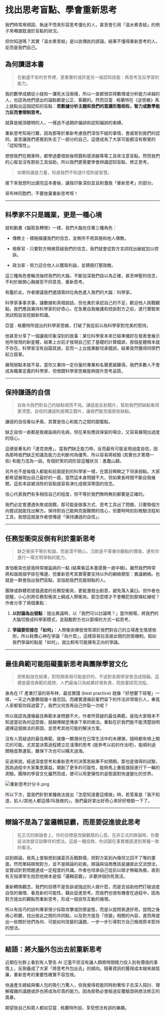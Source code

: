 # 找出思考盲點、學會重新思考

我們時常用頑固、執迷不悟來形容思考僵化的人，甚至會引用「溫水煮青蛙」的例子來嘲諷耽溺於盲點的狀況。



但你知道嗎？其實「溫水煮青蛙」是以訛傳訛的謬論，結果不懂得重新思考的人，反而是我們自己。



## 為何讀這本書

> 在動盪不安的世界裡，更重要的或許是另一組認知技能：再思考及反學習的能力。



我的數學成績從小就和一灘死水沒兩樣，所以一直都很崇拜數理或分析能力卓越的人，也認為他們提出的論點都是公正、客觀的。然而亞當 . 格蘭特在《逆思維》馬上就點出這個認知的盲點：**若數據分析主題和我們的意識形態相佐，智力或數學能力反而會限制思考。**



就算是絕頂聰明的人，一樣逃不過期許偏誤和認知偏誤的束縛。



重新思考知易行難，因為那等於重新考慮我們深信不疑的事情，會威脅到我們的認同，甚至讓我們感覺到失去了一部分的自己，這便成為了大家可能都沒有察覺的「認知惰性」。



想想我們在開車時，都學過要借助後照鏡和感測器等等工具來注意盲點，然而我們的心智並沒有那些工具協助，所以我們更需要學會辨識認知盲點、修正思考。



> 如果知識是力量，知道我們不知道什麼則是智慧。



接下來我想列出讀完這本書後，讓我印象深刻並且刺激我「重新思考」的部分。



哥布林同胞們，不要放棄重新思考呀！



---

## 科學家不只是職業，更是一種心境



就和動畫《腦筋急轉彎》一樣，我們大腦也住著三種角色：

- 傳教士 - 積極擁護我們的信念，並無所不用其極和他人傳教。

- 檢察官 - 只要對方稍微質疑我們的信念，我們就會從對方言詞找出破綻加以控訴。

- 政治家 - 努力迎合他人以獲取利益，並積極打壓政敵。



這三種角色會輪流操控我們的大腦，不斷加深我們自以為正確，甚至神聖的信念，不利於敞開心胸接受不同意見、重新思考。



有鑑於此，作者建議我們邀請第四位角色進入我們的大腦：科學家。



科學家事事求事，讓數據和真相說話，但也勇於承認自己的不足，歡迎他人挑戰觀點。我們應該秉持科學家的好奇心，在急著自我維護和控訴對方之前，進行實驗來測試假設並挖掘新知識。



亞當 . 格蘭特所提出的科學家思維，打破了我從前以為科學家對完美的堅持。



他甚至分享了一個讓我印象深刻的故事：某位科學家本來已經準備好在發表會展示他所發現的新星體，結果上台前才發現自己犯了基礎的計算錯誤，那個星體根本就不存在。科學家沒有自圓其說，反而一上台就果斷坦承錯誤，結果竟然獲得同儕們起立鼓掌。



展現弱點本就不易，當你又秉持一定份量的專業和名聲更屬難得。我們多數人不會成為職業定義的科學家，但借鏡科學家思維能夠提升思考品質。



---

## 保持謙遜的自信



> 自負令我們對自己的缺點視而不見。謙遜是反射鏡片，幫助我們把缺點看得更清楚。自信的謙遜則是矯正鏡片，讓我們能克服那些缺點。



謙遜的自信看似矛盾，其實是信心和能力之間的甜蜜點。



缺乏自信一直都是我被詬病的毛病，但在某些應該保留的場合，又容易展現出過度的信心。



這便是著名的「達克效應」，當我們缺乏能力時，反而最有可能呈現過度自信，因為那時我們缺乏知識及能力去判斷何為優秀，所以容易將經驗 (其實也才累積一些) 和能力混為一談。有個好笑的詞形容這種狀況：愚蠢山巔。



另外也不是每個人都能和前面提到的科學家一樣，在眾目睽睽之下坦承弱點。大家都希望展現出自己最好的一面，當然這本身問題不大，但如果長時間不斷自我催眠，這些本該被消除的盲點就容易演化成根深蒂固的信念。



信心代表我們有多相信自己的程度，但不等於我們無時無刻都要是正確的。



我們必定會遭遇失敗或挑戰，那可能是做事方式、思考工具出了問題，只要換個方向嘗試就能找出解方。保持對自己能夠克服難關的信心，但要時時刻刻檢驗流程和工具，我想這就是作者想傳遞「保持謙遜的自信」。



---

## 任務型衝突反倒有利於重新思考



> 缺乏衝突不等於和諧，而是漠不關心。沉默是不尊重你觀點的價值，還有你進行一場文明爭執的能力。



害怕衝突也是我時常被詬病的一點 (結果看這本書感覺一直中槍)。雖然我們時常將和諧兩個字掛在嘴邊，但重新思考其實需要支持以外的網絡類型：異議網絡。也就是一群會指出我們盲點，並協助我們克服弱點的人。



團隊或群體若提倡適度的任務型衝突，更能激發出創意，避免落入窠臼。但作者也提醒，小心別將任務型衝突上綱成人際衝突。那怎麼樣才不會觸犯到那條紅線呢？作者分享了兩個重點：



1. **以討論為出發點**：提出異議時，以「我們可以討論嗎？」當作開場，將我們的大腦切換成科學家模式，並鼓勵對方也以那樣的方式一起思考。

2. **爭論要拒接在「如何」**：人際衝突爆發很常源於我們對自己的立場產生情感依附，所以耗費心神在爭論「為什麼」，這樣容易拉高彼此間的防衛機制。假如我們爭論的點是「如何」，就比較有可能擁有正向的爭論。



---

## 最佳典範可能阻礙重新思考與團隊學習文化



> 把焦點放在結果，對短期表現可能是好的，不過對長期學習會造成阻礙。這便是最佳典範的風險，人們最後只為結果好壞負責，而放棄探究流程。



身為在 IT 產業打滾的哥布林，最佳實踐 (best practice) 就像「好想要下班喔」一樣，一天之內要聽個幾十幾百回。而確實遵循前輩們留下的作法非常吸引人，畢竟人家都幫你踩過雷了，我們又何苦再自己炸裂一次呢？



所以我認為遵循最佳典範本身問題不大，作者所質疑的最佳典範，是指大家根本不知道當初為何這麼做，就糊裡糊塗傳承下來的做法。重點在於我們能不能清楚說明選擇這個做法的原因，並思考其他可能的解決方案。



沒有人質疑過的最佳典範，就像一顆潛伏在日常生活中的未爆彈，隨時都有槓上開花的可能。尤其當決策過程建立在淺薄的思考 (就參考以前的作法吧)，能順利過關極度靠運氣，難保下次也可以瞞天過海。



反過來說，經過深度思考和重新思考的決策若結果不如預期，那也是值得的試驗，因為過程中大家集思廣益，開創了更多的可能性，能夠馬上重振旗鼓進行下一輪的測驗。團隊的學習文化儼然而成，便可以用更彈性的姿態面對快速變化的世界。



![重新思考計分卡.png](./找出思考盲點、學會重新思考-assets/重新思考計分卡.png)



所以下次，當我們針對某種做法提出「怎麼知道要這樣做」時，若答案是「我不知道，前人/其他人都這樣/叫我做的」，我們最好拿出好奇心來好好檢驗一下了。



---

## 辯論不是為了當邏輯惡霸，而是要促進彼此思考



> 在正式的辯論會上，你的目標是改變觀眾的心意。在非正式的辯論時，你要設法改變交談夥伴的想法。這是一種協商，你試圖在事實層面達到某種一致的看法。



談到辯論，我馬上會聯想到諸葛亮舌戰群儒，把對方氣到內傷但又回不了嘴的畫面，然而單純辯倒對方，並不是辯論的初衷。辯論與協商應該是讓彼此交流想法，並嘗試針對問題達成一定程度的共識。作者也坦承自己從前以辯才無礙為傲，直到有天指導學生抱怨他根本是個「邏輯惡霸」，非要拼個你死我活。



重新轉換觀念，我們的目標不是告訴或強迫別人做什麼，而是去協助他們打破過度自信的循環、看見新的可能性，藉此促進思考。而我們也很有機會在過程中，因為對方提出的觀點而重新思考，形成一個良性互動的循環。



所以有技巧的談判專家很少採取攻擊或防禦姿態，而是以提問表達好奇。提問之後用心聆聽，找出彼此之間的共同點，以及對方提及「改變」相關的內容，進而再提出一些關於他們為何、可能如何改變的議題，一步一步引導對方自己檢視原本堅持的想法。



---

## 結語：將大腦外包出去前重新思考

近期在社群上看到有人警告 AI 氾濫不但沒有讓人類將時間精力投入到有價值的事情上，反倒養成了大家「將思考外包出去」的傾向。隨著資訊的獲得成本越來越低廉，重新思考的重要性確實不容忽視。



快速產生總結與懶人包的吸引力驚人，但我覺得若能同時耐著性子去深入探討、理解複雜的議題或許也將成為珍貴的能力。因為那勢必會經過反覆驗證與想法修正的風暴。



期望我自己和眾人都如亞當 . 格蘭特所說，享受想法有誤的樂趣。


